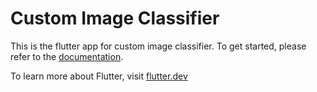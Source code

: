 # Custom Image Classifier

This is the flutter app for custom image classifier. To get started, please refer to the [documentation](../README.md#getting-started).

To learn more about Flutter, visit [flutter.dev](https://flutter.dev)
